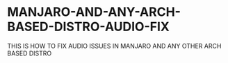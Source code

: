 # MANJARO-AND-ANY-ARCH-BASED-DISTRO-AUDIO-FIX
THIS IS HOW TO FIX AUDIO ISSUES IN MANJARO AND ANY OTHER ARCH BASED DISTRO
